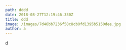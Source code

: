 ```yaml
---
path: dddd
date: 2018-08-27T12:19:46.330Z
title: ddd
image: /images/7d46bb7236f58c8cb0fd1395b5150dee.jpg
author: a
---
```

d

